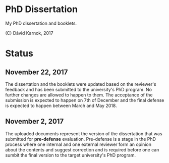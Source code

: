 # PhD Dissertation

My PhD dissertation and booklets.

(C) Dávid Karnok, 2017

# Status

## November 22, 2017

The dissertation and the booklets were updated based on the reviewer's feedback and has been submitted to the university's PhD program. No further changes are allowed to happen to them. The acceptance of the submission is expected to happen on 7th of December and the final defense is expected to happen between March and May 2018.

## November 2, 2017

The uploaded documents represent the version of the dissertation that was submitted for **pre-defense** evaluation. Pre-defense is a stage in the PhD process where one internal and one external reviewer form an opinion about the contents and suggest correction and is required before one can sumbit the final version to the target university's PhD program. 
